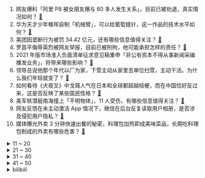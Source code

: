 1. 网友爆料「阿里 P8 被女朋友爆与 60 多人发生关系」，目前已被劝退，真实情况如何？ [:link:](https://www.zhihu.com/question/491149443)
2. 华为天才少年稚晖自制「机械臂」，可以给葡萄缝针，这一作品的技术水平如何？ [:link:](https://www.zhihu.com/question/491080130)
3. 美团因垄断行为被罚 34.42 亿元，还有哪些信息值得关注？ [:link:](https://www.zhihu.com/question/491233018)
4. 罗昌平侮辱英烈被网友举报，目前已被刑拘，他可能承担怎样的责任？ [:link:](https://www.zhihu.com/question/491253358)
5. 2021 年版市场准入负面清单征求意见稿重申「非公有资本不得从事新闻采编播发业务」，将带来哪些影响？ [:link:](https://www.zhihu.com/question/491288304)
6. 领导总说他那个年代以厂为家，下雪主动从家里去单位扫雪，主动干活。为什么我们年轻就变了？ [:link:](https://www.zhihu.com/question/488023922)
7. 如何看待《犬夜叉》中戈薇人气在日本和全球都超越桔梗，而在中国恰好反过来，这是否反映了某些国民性格？ [:link:](https://www.zhihu.com/question/370400897)
8. 美军核潜艇南海撞上「不明物体」，11 人受伤，有哪些信息值得关注？ [:link:](https://www.zhihu.com/question/491123622)
9. 网友反馈在未主动激活 App 情况下，微信在后台反复读取用户相册，是否涉及侵犯用户隐私？ [:link:](https://www.zhihu.com/question/491251960)
10. 媒体曝光外卖 3 分钟快速出餐的秘密，料理包加热即成美味菜品，长期吃料理包制成的外卖有哪些危害？ [:link:](https://www.zhihu.com/question/491052565)
<details>
<summary>11 ~ 20</summary>

11. 如何看待男童用密码锁锁喉妈妈，怎样教会孩子有「边界意识」？如何让孩子记住哪些事情「不可为」？ [:link:](https://www.zhihu.com/question/491159850)
12. 为什么我考上事业单位，收入增长了，相亲成功率却低了？ [:link:](https://www.zhihu.com/question/490973206)
13. 为什么《七龙珠》孙悟空15岁打败比克大魔王没人骂，《海贼王》路飞19岁打败凯多会被说战力崩坏？ [:link:](https://www.zhihu.com/question/491117043)
14. 18 名前 NBA 球员因从 NBA 福利计划中骗取 400 万美元被逮捕，还有哪些信息值得关注？ [:link:](https://www.zhihu.com/question/491090901)
15. 孩子问每年春分和秋分，太阳都直射赤道，但是为什么感觉春天很温暖，秋天就很冷? [:link:](https://www.zhihu.com/question/489762699)
16. 如何评价最新一期哥哥林志炫和热狗的《曾经我也想一了百了》？ [:link:](https://www.zhihu.com/question/491011052)
17. 外媒称中情局高调组建「中国任务中心」，此举传递出什么信号？对中美关系会有何影响？ [:link:](https://www.zhihu.com/question/491174339)
18. 如何看待 Redmi 产品总监王腾表示，「今年缺芯，K40S 还在难产中」？ [:link:](https://www.zhihu.com/question/491154759)
19. 武汉一女子长期吃隔夜菜吃出重度贫血，为何会这样？吃隔夜菜还可能有哪些危害？ [:link:](https://www.zhihu.com/question/491180627)
20. 如果超人（superman）真的存在，世界格局会有什么影响? [:link:](https://www.zhihu.com/question/335429797)
</details>
<details>
<summary>21 ~ 30</summary>

21. 猫对主人真的有感情吗？ [:link:](https://www.zhihu.com/question/357705053)
22. 考研报名成功后还需要注意哪些问题？ [:link:](https://www.zhihu.com/question/491145068)
23. 如何看待华为轮值董事长徐直军称「华为 AI 彻底摆脱了美国任何技术」，华为 AI 技术现在是什么进展？ [:link:](https://www.zhihu.com/question/489390355)
24. 为什么《长津湖》中没出现朝鲜军民？ [:link:](https://www.zhihu.com/question/489315173)
25. 台湾接种新冠疫苗死亡人数首次超过新冠死亡人数，原因是什么？将产生哪些影响？ [:link:](https://www.zhihu.com/question/491156945)
26. 为什么《长津湖》结尾不能对美国那个将领补一枪？ [:link:](https://www.zhihu.com/question/490065654)
27. 如何看待重庆一 95 后本科女孩毕业后创业失败，白天代驾晚上洗车还债 20 万，并称再苦也不会放弃？ [:link:](https://www.zhihu.com/question/491144726)
28. 苹果为什么要造三款不同的 A15 处理器？ [:link:](https://www.zhihu.com/question/489881460)
29. 《英雄联盟》里为什么国人叫英雄更喜欢取外号，外国人都是叫名字？ [:link:](https://www.zhihu.com/question/437265184)
30. 如何评价球鞋 KOL Zettaranc 出的 ZCI 小白鞋？499 元的小白鞋定价是否合理？ [:link:](https://www.zhihu.com/question/490689416)
</details>
<details>
<summary>31 ~ 40</summary>

31. 如何评价 Jennie 的巴黎时装周造型？你觉得好看吗？ [:link:](https://www.zhihu.com/question/490799816)
32. 《王者荣耀》孙悟空新皮肤「孙行者」值得买吗？有哪些亮点和槽点？ [:link:](https://www.zhihu.com/question/491074540)
33. 如何看待中国3：2险胜越南，武磊独造3球+梅开二度+压哨绝杀，成了全村希望？ [:link:](https://www.zhihu.com/question/491115695)
34. 中国将构建以新能源为主体的新型电力系统，火电在未来是否会被淘汰？ [:link:](https://www.zhihu.com/question/489782022)
35. 《鱿鱼游戏》老头第一次为什么不选择让游戏继续？警察的老哥为啥付不起房租？ [:link:](https://www.zhihu.com/question/488922215)
36. 当有男生追你时，你该怎么看清那个人？ [:link:](https://www.zhihu.com/question/342163331)
37. 如何看待「忍者」夜袭美军特种部队砍伤一人？为何美特种部队面对夜袭还要拨 911 报警？ [:link:](https://www.zhihu.com/question/490400240)
38. 如何看待饶毅发文称「诺奖有给错的时候，而且并非罕见」？我们应该如何正确看待诺贝尔奖？ [:link:](https://www.zhihu.com/question/490978971)
39. 有没有什么甜到爆炸的言情小说？ [:link:](https://www.zhihu.com/question/479885247)
40. 在你看过的所有小说中，可以推荐你的NO.1吗？ [:link:](https://www.zhihu.com/question/480588496)
</details>
<details>
<summary>41 ~ 50</summary>

41. 人们读书的意义何在，为什么要读书？ [:link:](https://www.zhihu.com/question/486686634)
42. 有哪些适合 30 岁成熟男性的男装品牌？ [:link:](https://www.zhihu.com/question/265777777)
43. 你看好《心动的信号 4》马子佳和孔汝淳这一对吗？ [:link:](https://www.zhihu.com/question/481353507)
44. 男生怎么可以变白一些？ [:link:](https://www.zhihu.com/question/279793208)
45. 什么东西是你一直拒绝吃但真正吃到后又觉得很好吃？ [:link:](https://www.zhihu.com/question/490438885)
46. 如何以「那日师尊突然说要娶我为妻，我当即跪在了他的面前」为开头写一篇故事？ [:link:](https://www.zhihu.com/question/490804630)
47. 如何评价张云雷的京韵大鼓《华容道》？ [:link:](https://www.zhihu.com/question/491200715)
48. 如何评价三星不久前发布的ISOCELL HP1和GN5两款图像传感器?量变是否能引起质变? [:link:](https://www.zhihu.com/question/489929039)
49. 国产单机游戏能从原神里学到哪些东西？ [:link:](https://www.zhihu.com/question/434142257)
50. 大脑为什么自己不明白自己的工作机理呢？ [:link:](https://www.zhihu.com/question/490949334)
</details><details>
<summary>bilibili</summary>

1. 【宋亚轩】这能叫挑战吗？So Easy！——运动少年特辑 [:link:](//www.bilibili.com/video/BV1Df4y1F77N)
2. 我 们 今 年 最 牛 的 节 目 [:link:](//www.bilibili.com/video/BV1yq4y1V7vh)
3. 这东西要是火了，返校我就跳给全班同学看! [:link:](//www.bilibili.com/video/BV1sf4y1c7gT)
4. 【没啥用科技】全新一代Uphone震撼发布！ [:link:](//www.bilibili.com/video/BV14T4y1f7n5)
5. 帅小伙《 铁 板 鱿 鱼 》 [:link:](//www.bilibili.com/video/BV1rf4y1c7ah)
6. 【自制】我造了一台 钢 铁 侠 的 机 械 臂 ！【硬核】 [:link:](//www.bilibili.com/video/BV12341117rG)
7. 鸠 占 鹊 巢 [:link:](//www.bilibili.com/video/BV1U341117gP)
8. 【半佛】陪玩行业终结者，是你老大爷。 [:link:](//www.bilibili.com/video/BV1sP4y187DX)
9. 《长津湖》大烂片？我从来没见过如此离谱的差评！ [:link:](//www.bilibili.com/video/BV18T4y1f7wr)
10. 空  中  炮  艇 ！【BUG快乐阴人流#3】 [:link:](//www.bilibili.com/video/BV1tr4y127gP)
<details>
<summary>11 ~ 20</summary>

11. 回村的诱惑（4） [:link:](//www.bilibili.com/video/BV1Pf4y1c76D)
12. 【老番茄】史上最骚杀手(番外篇②) [:link:](//www.bilibili.com/video/BV1Nf4y177iX)
13. 他27了，但他被妈妈逼着在亲戚面前表演节目 [:link:](//www.bilibili.com/video/BV14h411J7c2)
14. 当年诸葛亮就是用您借的箭？【阅片无数Ⅱ 21】 [:link:](//www.bilibili.com/video/BV1rq4y1V7yS)
15. 《崩坏：星穹铁道》始发PV：下一站，银河！ [:link:](//www.bilibili.com/video/BV1L341117xS)
16. ⚡当代中暑大学生⚡ [:link:](//www.bilibili.com/video/BV1Pf4y1c7DH)
17. 15万人评分9.2的专辑|20年后重听范特西还那么神吗？ [:link:](//www.bilibili.com/video/BV1ef4y1c7w8)
18. ”你能量量嘴巴厚度吗？“ [:link:](//www.bilibili.com/video/BV1P44y1x7JU)
19. 【硬核干货合集】百万收藏！不自律、自卑、迷茫...看这个合集就够了！ [:link:](//www.bilibili.com/video/BV16f4y1F7QQ)
20. 把侄子的作业油炸了，并请他吃，目前已关系断绝... [:link:](//www.bilibili.com/video/BV1Af4y1c7Zy)
</details>
<details>
<summary>21 ~ 30</summary>

21. 朋友在淘宝给我买了一个月保镖 我人傻了！！！【第四集】 [:link:](//www.bilibili.com/video/BV1RQ4y1Q7T2)
22. 《史 上 最 智 障 老 年 机》 [:link:](//www.bilibili.com/video/BV1Wq4y1V7Gx)
23. 如何在一夜之间成为全国首富？【硬核狠人11】 [:link:](//www.bilibili.com/video/BV1dq4y1o75M)
24. 冰血长津湖超高清完整版 [:link:](//www.bilibili.com/video/BV1mL4y1z7Ki)
25. 漠叔上电视了！原来，这才是他最担心的事…… [:link:](//www.bilibili.com/video/BV1kb4y1a7L8)
26. 【医学博士】除了槟榔，我们还要禁止什么？| 隐藏在食物里的“顶级杀手” [:link:](//www.bilibili.com/video/BV1rT4y1Z7H7)
27. 我嫁人了！你信不信？【爷青结】 [:link:](//www.bilibili.com/video/BV1v34y1U75X)
28. 我做了一款《鱿鱼游戏》游戏！！！ [:link:](//www.bilibili.com/video/BV1rq4y1R7NT)
29. 点弦泛音高能！《江南》美爆的「指弹吉他」！林俊杰听了都想点赞！ [:link:](//www.bilibili.com/video/BV1rq4y1V7ht)
30. 原神逐月节究竟好在哪？锅巴凭什么让国人玩家如此感动？ [:link:](//www.bilibili.com/video/BV1vQ4y1X7Ny)
</details>
<details>
<summary>31 ~ 40</summary>

31. 试吃超大的黑鳍蛇鲭，又丑又凶猛，吃了还屁股漏油 [:link:](//www.bilibili.com/video/BV1TT4y1f7Du)
32. 《崩坏3 Reburn: II》概念动画短片 [:link:](//www.bilibili.com/video/BV1yR4y1n7KL)
33. 高中生可以每天睡四个小时吗？ [:link:](//www.bilibili.com/video/BV1h341117Ys)
34. 【土拨鼠】哈利波特英音咒语教学·此条麻瓜不可见 [:link:](//www.bilibili.com/video/BV1Cq4y1R7K8)
35. 你没办法取悦所有人，但是可以惹所有人生气 [:link:](//www.bilibili.com/video/BV1Xf4y1j7AJ)
36. 阳光！沙滩！夏装女武神！【崩坏3五周年】 [:link:](//www.bilibili.com/video/BV1TQ4y1X7dy)
37. 夹竹桃这种植物到底有多毒！ [:link:](//www.bilibili.com/video/BV1Vu411Z7DG)
38. 715买了一套迷你厨具，没想到真的做了一道菜，结果一口吃完了 [:link:](//www.bilibili.com/video/BV1qL4y1z7zu)
39. 这游戏难吗？ 我看也不难啊，难吗？ [:link:](//www.bilibili.com/video/BV1KQ4y1B7Qi)
40. 九龄｜一梦敦煌｜舞娘高燃来袭 [:link:](//www.bilibili.com/video/BV1xv411g7wH)
</details>
<details>
<summary>41 ~ 50</summary>

41. 如果上帝吃了它，肯定也会下凡的！ [:link:](//www.bilibili.com/video/BV1Cq4y1V7UX)
42. 镇站神曲！钢琴区OVA三叔首次合体，梦幻联动演绎炮姐主题曲！ [:link:](//www.bilibili.com/video/BV1Y341117eR)
43. 一点也不尬，这就是文化底蕴的力量 [:link:](//www.bilibili.com/video/BV1Sf4y1j7wd)
44. 鱿 鱼 游 戏 终 结 者 [:link:](//www.bilibili.com/video/BV12b4y1a7Au)
45. 【罗翔】我爸是检察长？假冒领导的儿子算招摇撞骗罪吗？ [:link:](//www.bilibili.com/video/BV1q44y1t7PZ)
46. 当所有玩家都将要「互相猎杀」！谁能活到最后！？ [:link:](//www.bilibili.com/video/BV14v411g7XW)
47. 美团被罚34.42亿元！ [:link:](//www.bilibili.com/video/BV18Q4y1X7sT)
48. 漠叔又与村民打成一片，听说要宣传，渔民纷纷送来海鲜 [:link:](//www.bilibili.com/video/BV1z34y1U7dz)
49. 【特效向】零元购8bit小游戏 [:link:](//www.bilibili.com/video/BV18Q4y1B7Bj)
50. 【婚礼抖肩舞】wow~你今天也结婚吗 [:link:](//www.bilibili.com/video/BV1j341117cn)
</details>
<details>
<summary>51 ~ 60</summary>

51. 由于生存条件过于硬核，在国外疯传的我的世界MOD [:link:](//www.bilibili.com/video/BV1PT4y1f7ut)
52. 呜呜，这也太可爱了吧！胡桃摇玩具终于来了！ [:link:](//www.bilibili.com/video/BV1mf4y1F7vk)
53. 品街头小吃，听味道详解。干净又卫生，多少带点臭！ [:link:](//www.bilibili.com/video/BV1Qr4y117Fp)
54. 1块钱就能做好的清汤面，没钱也可以好好吃饭！ [:link:](//www.bilibili.com/video/BV1Ph411J7zJ)
55. 当生物可以转化为「现代兵器」？！ [:link:](//www.bilibili.com/video/BV1bQ4y1B79H)
56. 硕导洗澡发现不可李姐诡异现象，经过研究发现原因竟然是…… [:link:](//www.bilibili.com/video/BV1JU4y1w7SS)
57. 葛大爷在很多年前就给我们上了一课！ [:link:](//www.bilibili.com/video/BV1dR4y1n7yk)
58. 经典来了兄弟们 一级团亚索直接回家出无尽 [:link:](//www.bilibili.com/video/BV1EU4y1w739)
59. 王老菊教你当药水哥 [:link:](//www.bilibili.com/video/BV17U4y1w7EZ)
60. 《我好像在哪见过你》人们把难言的爱都埋入土壤里 [:link:](//www.bilibili.com/video/BV1h44y1t7ER)
</details>
<details>
<summary>61 ~ 70</summary>

61. 男人的胜负欲到底有多强 [:link:](//www.bilibili.com/video/BV1wR4y1H7Vk)
62. 【1900】这部剧不火我们都有责任！诚意推荐《功勋》之能文能武李延年 [:link:](//www.bilibili.com/video/BV1hg411F7BQ)
63. 你肯定不知道，这些东西也太好吃了！ [:link:](//www.bilibili.com/video/BV19q4y1o7HN)
64. 大结局！什么叫真正的爱情！灵魂伴侣的最佳注解！9.3分港剧巅峰《义海豪情》P16 [:link:](//www.bilibili.com/video/BV19U4y1c7ap)
65. 王一博街舞4队长大秀！Swag挑眉杀又酷又可爱！ [:link:](//www.bilibili.com/video/BV1iP4y187wW)
66. 【王者荣耀X86版《西游记》】皮肤首曝！“孙悟空·孙行者”联动皮肤来也！ [:link:](//www.bilibili.com/video/BV1Nr4y127M7)
67. 我今年最牛的视频！在现实中还原惊天魔盗团！ [:link:](//www.bilibili.com/video/BV1p44y1t7fS)
68. 【暴走大事件第八季】18 纸巾唐马儒泪洒植发中心，女版胖胖演绎办公室姐妹情（蓝） [:link:](//www.bilibili.com/video/BV1j341117Ba)
69. 有此妻，人生足矣 [:link:](//www.bilibili.com/video/BV1Sf4y1j7nS)
70. 再也不吃麦当劳了QAQ [:link:](//www.bilibili.com/video/BV1S34y1U7VL)
</details>
<details>
<summary>71 ~ 80</summary>

71. 我就是吃这玩意被举报的！！！ [:link:](//www.bilibili.com/video/BV1Ah411J7in)
72. 强烈推荐！8块钱到100多元的桌面好物！大幅度提升桌面美感和使用体验！千万不要错过！【万物皆可烧】 [:link:](//www.bilibili.com/video/BV1Pq4y1d7Zb)
73. 我要让全世界看到这段录像 [:link:](//www.bilibili.com/video/BV1Mf4y1c7S3)
74. 币站一哥 [:link:](//www.bilibili.com/video/BV1AU4y1P7hi)
75. 危！偷偷让女友爸爸假扮成我！女友直接大打出手？ [:link:](//www.bilibili.com/video/BV1NT4y1f7b8)
76. 9种不起眼的物品巧利用｜变废为宝再利用DIY｜生活中小物品，意想不到的用途 [:link:](//www.bilibili.com/video/BV14f4y177ba)
77. 天价维修？计划报废？看完苹果发布会，谁偷走了我们的维修权？【牛顿】 [:link:](//www.bilibili.com/video/BV1434y1U72X)
78. 京A00001，只是故事的开始...... [:link:](//www.bilibili.com/video/BV1hg411F71f)
79. 如 果 哈 利 波 特 是 个 女 孩 [:link:](//www.bilibili.com/video/BV1Tv411g7nw)
80. 艺术传递情绪 所以你喜欢哪张？ [:link:](//www.bilibili.com/video/BV17f4y177Gq)
</details>
<details>
<summary>81 ~ 90</summary>

81. 《鱿鱼游戏》椪糖椪出爱的火花。结尾彩蛋哟～ [:link:](//www.bilibili.com/video/BV1HT4y1f74H)
82. 影史最烧脑的电影《穆赫兰道》，万字超长深度解读！ [:link:](//www.bilibili.com/video/BV1PL4y167R9)
83. 【亲身实测】酒驾有多危险！ [:link:](//www.bilibili.com/video/BV1Yg411F79t)
84. 【JOJO】全网首个！用轮胎打造1:1等身 空条承太郎X白金之星！！无敌的少年来了！！ [:link:](//www.bilibili.com/video/BV1VP4y187Rz)
85. 细读经典：神剧本+神演技！它可能是好莱坞历史上最好的犯罪警匪片 [:link:](//www.bilibili.com/video/BV15q4y1N71h)
86. 我在头上刻了一个我 [:link:](//www.bilibili.com/video/BV1eQ4y167tX)
87. 【JUMP】舔狗行为，没有house [:link:](//www.bilibili.com/video/BV1Cb4y1a79Z)
88. 上头买了件铜做的抗病毒外套，请问值￥9000吗？ [:link:](//www.bilibili.com/video/BV1AQ4y1B7Et)
89. 格局打开！感觉自己刚通网！ [:link:](//www.bilibili.com/video/BV1m64y187Ye)
90. 寝室里的尴尬 [:link:](//www.bilibili.com/video/BV1vh411H7Sm)
</details>
<details>
<summary>91 ~ 100</summary>

91. Overthinker | “别让你的舌头抢先于你的思考” | 《超脱》 [:link:](//www.bilibili.com/video/BV1QL4y1z7Eb)
92. 璃月，请让我再看一眼《老街》 [:link:](//www.bilibili.com/video/BV19L411s7eM)
93. 有很多事，只有坚持才能看到希望，而不是看到希望才去坚持 [:link:](//www.bilibili.com/video/BV1R34y1D7GL)
94. 20秒让你奉上卧槽！上世纪精致机械作画 [:link:](//www.bilibili.com/video/BV1Kb4y1Y7LQ)
95. 四斤重的澳龙，想看一下，国宴大厨会怎么做 [:link:](//www.bilibili.com/video/BV1qT4y1Z7At)
96. 【华农兄弟】Stay [:link:](//www.bilibili.com/video/BV1tv411g7A7)
97. 4种最适合男生的穿搭风格，这么穿整个秋天都温柔起来了呢～ [:link:](//www.bilibili.com/video/BV1of4y1j7T1)
98. 二宝：你们都不知道一口多汁多爽！ [:link:](//www.bilibili.com/video/BV1u44y1x7YJ)
99. 【內部視頻】变魔术给魔术师看。那得表演什么魔术？ [:link:](//www.bilibili.com/video/BV1hq4y1V7mj)
100. 一个我希望早知道就好的视频 [:link:](//www.bilibili.com/video/BV16Q4y1Q7LW)
</details></details>
